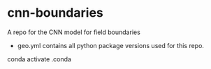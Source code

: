 # cnn-boundaries
A repo for the CNN model for field boundaries 

* geo.yml contains all python package versions used for this repo. 

conda activate \.conda
